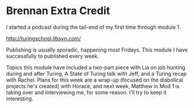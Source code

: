 # Brennan Extra Credit

I started a podcast during the tail-end of my first time through module 1.

http://turingschool.libsyn.com/

Publishing is usually sporadic, happening most Fridays. This module I have successfully to published every week.

Topics this module have included a two-part piece with Lia on job hunting during and after Turing, A State of Turing talk with Jeff, and a Turing recap with Rachel. Plans for this week are a wrap-up (focused on the diabolical projects he's created) with Horace, and next week, Matthew in Mod 1 is taking over and interviewing me, for some reason. I'll try to keep it interesting.

